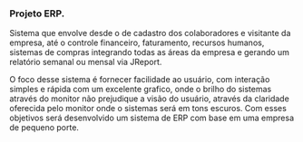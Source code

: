 ### Projeto ERP.
Sistema que envolve desde o de cadastro dos colaboradores e visitante da empresa,
até o controle financeiro, faturamento, recursos humanos, sistemas de compras integrando todas as áreas da empresa e gerando um relatório semanal ou mensal via JReport.

O foco desse sistema é fornecer facilidade ao usuário, com interação simples e rápida com um excelente grafico, onde o brilho do sistemas através do monitor não prejudique a visão do usuário, através da claridade oferecida pelo monitor onde o sistemas será em tons escuros. Com esses objetivos será desenvolvido um sistema de ERP com base em uma empresa de pequeno porte.
